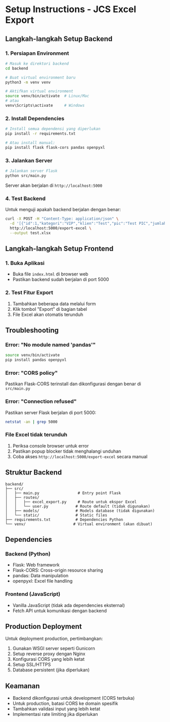 # Setup Instructions - JCS Excel Export

## Langkah-langkah Setup Backend

### 1. Persiapan Environment
```bash
# Masuk ke direktori backend
cd backend

# Buat virtual environment baru
python3 -m venv venv

# Aktifkan virtual environment
source venv/bin/activate  # Linux/Mac
# atau
venv\Scripts\activate     # Windows
```

### 2. Install Dependencies
```bash
# Install semua dependensi yang diperlukan
pip install -r requirements.txt

# Atau install manual:
pip install flask flask-cors pandas openpyxl
```

### 3. Jalankan Server
```bash
# Jalankan server Flask
python src/main.py
```

Server akan berjalan di `http://localhost:5000`

### 4. Test Backend
Untuk menguji apakah backend berjalan dengan benar:
```bash
curl -X POST -H "Content-Type: application/json" \
  -d '[{"id":1,"kategori":"VIP","klien":"Test","pic":"Test PIC","jumlah":5,"noHp":"081234567890","daerah":"Jakarta","status":"Confirmed","jamReservasi":"2024-01-15T10:00","show":true,"createdAt":"2024-01-14T09:00"}]' \
  http://localhost:5000/export-excel \
  --output test.xlsx
```

## Langkah-langkah Setup Frontend

### 1. Buka Aplikasi
- Buka file `index.html` di browser web
- Pastikan backend sudah berjalan di port 5000

### 2. Test Fitur Export
1. Tambahkan beberapa data melalui form
2. Klik tombol "Export" di bagian tabel
3. File Excel akan otomatis terunduh

## Troubleshooting

### Error: "No module named 'pandas'"
```bash
source venv/bin/activate
pip install pandas openpyxl
```

### Error: "CORS policy"
Pastikan Flask-CORS terinstall dan dikonfigurasi dengan benar di `src/main.py`

### Error: "Connection refused"
Pastikan server Flask berjalan di port 5000:
```bash
netstat -an | grep 5000
```

### File Excel tidak terunduh
1. Periksa console browser untuk error
2. Pastikan popup blocker tidak menghalangi unduhan
3. Coba akses `http://localhost:5000/export-excel` secara manual

## Struktur Backend

```
backend/
├── src/
│   ├── main.py                 # Entry point Flask
│   ├── routes/
│   │   ├── excel_export.py     # Route untuk ekspor Excel
│   │   └── user.py            # Route default (tidak digunakan)
│   ├── models/                # Models database (tidak digunakan)
│   └── static/                # Static files
├── requirements.txt           # Dependencies Python
└── venv/                     # Virtual environment (akan dibuat)
```

## Dependencies

### Backend (Python)
- Flask: Web framework
- Flask-CORS: Cross-origin resource sharing
- pandas: Data manipulation
- openpyxl: Excel file handling

### Frontend (JavaScript)
- Vanilla JavaScript (tidak ada dependencies eksternal)
- Fetch API untuk komunikasi dengan backend

## Production Deployment

Untuk deployment production, pertimbangkan:
1. Gunakan WSGI server seperti Gunicorn
2. Setup reverse proxy dengan Nginx
3. Konfigurasi CORS yang lebih ketat
4. Setup SSL/HTTPS
5. Database persistent (jika diperlukan)

## Keamanan

- Backend dikonfigurasi untuk development (CORS terbuka)
- Untuk production, batasi CORS ke domain spesifik
- Tambahkan validasi input yang lebih ketat
- Implementasi rate limiting jika diperlukan

